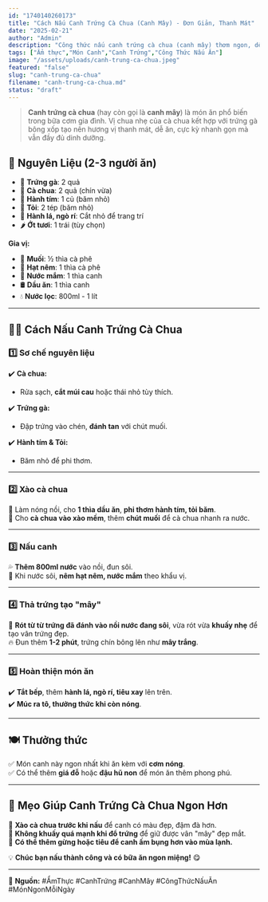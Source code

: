 ```yaml
---
id: "1740140260173"
title: "Cách Nấu Canh Trứng Cà Chua (Canh Mây) - Đơn Giản, Thanh Mát"
date: "2025-02-21"
author: "Admin"
description: "Công thức nấu canh trứng cà chua (canh mây) thơm ngon, dễ làm, phù hợp cho mọi bữa ăn."
tags: ["Ẩm thực","Món Canh","Canh Trứng","Công Thức Nấu Ăn"]
image: "/assets/uploads/canh-trung-ca-chua.jpeg"
featured: "false"
slug: "canh-trung-ca-chua"
filename: "canh-trung-ca-chua.md"
status: "draft"
---
```

>**Canh trứng cà chua** (hay còn gọi là **canh mây**) là món ăn phổ biến trong bữa cơm gia đình. Vị chua nhẹ của cà chua kết hợp với trứng gà bông xốp tạo nên hương vị thanh mát, dễ ăn, cực kỳ nhanh gọn mà vẫn đầy đủ dinh dưỡng.  



## 🛒 **Nguyên Liệu** (2-3 người ăn)  
- 🥚 **Trứng gà**: 2 quả  
- 🍅 **Cà chua**: 2 quả (chín vừa)  
- 🧅 **Hành tím**: 1 củ (băm nhỏ)  
- 🧄 **Tỏi**: 2 tép (băm nhỏ)  
- 🌿 **Hành lá, ngò rí**: Cắt nhỏ để trang trí  
- 🌶️ **Ớt tươi**: 1 trái (tùy chọn)  

**Gia vị:**  
- 🧂 **Muối**: ½ thìa cà phê  
- 🍚 **Hạt nêm**: 1 thìa cà phê  
- 🥢 **Nước mắm**: 1 thìa canh  
- 🛢️ **Dầu ăn**: 1 thìa canh  
- 💧 **Nước lọc**: 800ml - 1 lít  

---

## 👩‍🍳 **Cách Nấu Canh Trứng Cà Chua**  

### 1️⃣ **Sơ chế nguyên liệu**  
✔️ **Cà chua:**  
- Rửa sạch, **cắt múi cau** hoặc thái nhỏ tùy thích.  

✔️ **Trứng gà:**  
- Đập trứng vào chén, **đánh tan** với chút muối.  

✔️ **Hành tím & Tỏi:**  
- Băm nhỏ để phi thơm.  

---
### 2️⃣ **Xào cà chua**  
🥄 Làm nóng nồi, cho **1 thìa dầu ăn**, **phi thơm hành tím, tỏi băm**.  
🍅 Cho **cà chua vào xào mềm**, thêm **chút muối** để cà chua nhanh ra nước. 
 
---

### 3️⃣ **Nấu canh**  
💦 **Thêm 800ml nước** vào nồi, đun sôi.  
🍲 Khi nước sôi, **nêm hạt nêm, nước mắm** theo khẩu vị.  

---

### 4️⃣ **Thả trứng tạo "mây"**  
🥚 **Rót từ từ trứng đã đánh vào nồi nước đang sôi**, vừa rót vừa **khuấy nhẹ** để tạo vân trứng đẹp.  
🔥 Đun thêm **1-2 phút**, trứng chín bông lên như **mây trắng**.  

---

### 5️⃣ **Hoàn thiện món ăn**  
✔️ **Tắt bếp**, thêm **hành lá, ngò rí, tiêu xay** lên trên.  
✔️ **Múc ra tô, thưởng thức khi còn nóng**.  

---

## 🍽️ **Thưởng thức**  
✅ Món canh này ngon nhất khi ăn kèm với **cơm nóng**.  
✅ Có thể thêm **giá đỗ** hoặc **đậu hũ non** để món ăn thêm phong phú.  

---

## 📌 **Mẹo Giúp Canh Trứng Cà Chua Ngon Hơn**  
🔹 **Xào cà chua trước khi nấu** để canh có màu đẹp, đậm đà hơn.  
🔹 **Không khuấy quá mạnh khi đổ trứng** để giữ được vân "mây" đẹp mắt.  
🔹 **Có thể thêm gừng hoặc tiêu để canh ấm bụng hơn vào mùa lạnh.**  

💡 **Chúc bạn nấu thành công và có bữa ăn ngon miệng!** 😋  

---

📌 **Nguồn:** #ẨmThực #CanhTrứng #CanhMây #CôngThứcNấuĂn #MónNgonMỗiNgày